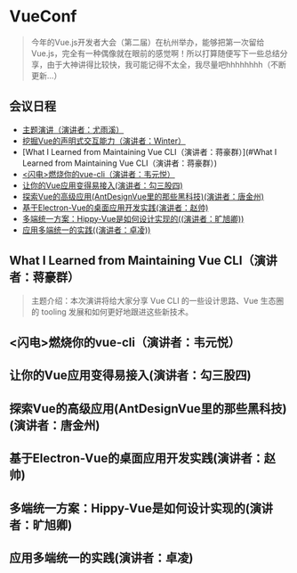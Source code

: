 # VueConf
> 今年的Vue.js开发者大会（第二届）在杭州举办，能够把第一次留给Vue.js，完全有一种偶像就在眼前的感觉啊！所以打算随便写下一些总结分享，由于大神讲得比较快，我可能记得不太全，我尽量吧hhhhhhhh（不断更新...）
## 会议日程
* [主题演讲（演讲者：尤雨溪）](./VueConfDetail/top-1.md)
* [挖掘Vue的声明式交互能力（演讲者：Winter）](./VueConfDetail/top-2.md)
* [What I Learned from Maintaining Vue CLI（演讲者：蒋豪群）](#What I Learned from Maintaining Vue CLI（演讲者：蒋豪群）)
* [<闪电>燃烧你的vue-cli（演讲者：韦元悦）](./VueConfDetail/top-3.md)
* [让你的Vue应用变得易接入(演讲者：勾三股四)](#让你的Vue应用变得易接入(演讲者：勾三股四))
* [探索Vue的高级应用(AntDesignVue里的那些黑科技)(演讲者：唐金州)](#探索Vue的高级应用(AntDesignVue里的那些黑科技)(演讲者：唐金州))
* [基于Electron-Vue的桌面应用开发实践(演讲者：赵帅)](#基于Electron-Vue的桌面应用开发实践(演讲者：赵帅))
* [多端统一方案：Hippy-Vue是如何设计实现的((演讲者：旷旭卿))](#多端统一方案：Hippy-Vue是如何设计实现的((演讲者：旷旭卿)))
* [应用多端统一的实践((演讲者：卓凌))](#应用多端统一的实践((演讲者：卓凌)))


## What I Learned from Maintaining Vue CLI（演讲者：蒋豪群）
> 主题介绍：本次演讲将给大家分享 Vue CLI 的一些设计思路、Vue 生态圈的 tooling 发展和如何更好地跟进这些新技术。


## <闪电>燃烧你的vue-cli（演讲者：韦元悦）
## 让你的Vue应用变得易接入(演讲者：勾三股四)
## 探索Vue的高级应用(AntDesignVue里的那些黑科技)(演讲者：唐金州)
## 基于Electron-Vue的桌面应用开发实践(演讲者：赵帅)
## 多端统一方案：Hippy-Vue是如何设计实现的(演讲者：旷旭卿)
## 应用多端统一的实践(演讲者：卓凌)